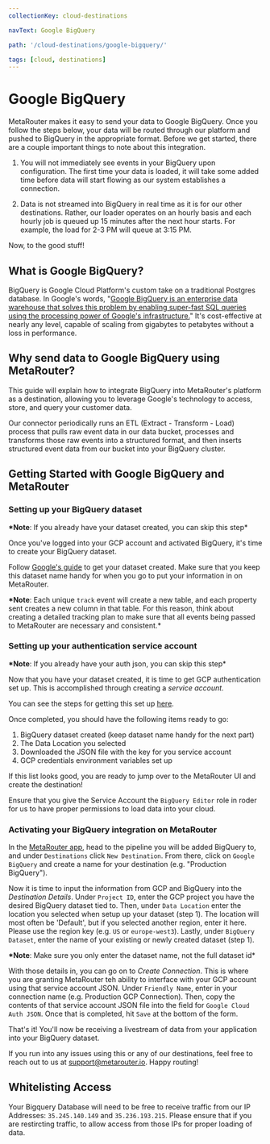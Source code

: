 ```yaml
---
collectionKey: cloud-destinations

navText: Google BigQuery

path: '/cloud-destinations/google-bigquery/'

tags: [cloud, destinations]
---
```


# Google BigQuery

MetaRouter makes it easy to send your data to Google BigQuery. Once you follow the steps below, your data will be routed through our platform and pushed to BigQuery in the appropriate format. Before we get started, there are a couple important things to note about this integration.

1. You will not immediately see events in your BigQuery upon configuration. The first time your data is loaded, it will take some added time before data will start flowing as our system establishes a connection.

2. Data is not streamed into BigQuery in real time as it is for our other destinations. Rather, our loader operates on an hourly basis and each hourly job is queued up 15 minutes after the next hour starts. For example, the load for 2-3 PM will queue at 3:15 PM.

Now, to the good stuff!

## What is Google BigQuery?

BigQuery is Google Cloud Platform's custom take on a traditional Postgres database. In Google's words, "[Google BigQuery is an enterprise data warehouse that solves this problem by enabling super-fast SQL queries using the processing power of Google's infrastructure.](https://cloud.google.com/bigquery/what-is-bigquery)" It's cost-effective at nearly any level, capable of scaling from gigabytes to petabytes without a loss in performance.

## Why send data to Google BigQuery using MetaRouter?

This guide will explain how to integrate BigQuery into MetaRouter's platform as a destination, allowing you to leverage Google's technology to access, store, and query your customer data.

Our connector periodically runs an ETL (Extract - Transform - Load) process that pulls raw event data in our data bucket, processes and transforms those raw events into a structured format, and then inserts structured event data from our bucket into your BigQuery cluster.

## Getting Started with Google BigQuery and MetaRouter

### Setting up your BigQuery dataset

**\*Note**: If you already have your dataset created, you can skip this step\*

Once you've logged into your GCP account and activated BigQuery, it's time to create your BigQuery dataset.

Follow [Google's guide](https://cloud.google.com/bigquery/docs/datasets#bigquery_create_dataset-console) to get your dataset created. Make sure that you keep this dataset name handy for when you go to put your information in on MetaRouter.

**\*Note**: Each unique `track` event will create a new table, and each property sent creates a new column in that table. For this reason, think about creating a detailed tracking plan to make sure that all events being passed to MetaRouter are necessary and consistent.\*

### Setting up your authentication service account

**\*Note**: If you already have your auth json, you can skip this step\*

Now that you have your dataset created, it is time to get GCP authentication set up. This is accomplished through creating a _service account_.

You can see the steps for getting this set up [here](https://cloud.google.com/docs/authentication/getting-started).

Once completed, you should have the following items ready to go:

1. BigQuery dataset created (keep dataset name handy for the next part)
2. The Data Location you selected
3. Downloaded the JSON file with the key for you service account
4. GCP credentials environment variables set up

If this list looks good, you are ready to jump over to the MetaRouter UI and create the destination!

Ensure that you give the Service Account the `BigQuery Editor` role in roder for us to have proper permissions to load data into your cloud.

### Activating your BigQuery integration on MetaRouter

In the [MetaRouter app](https://app.metarouter.io/), head to the pipeline you will be added BigQuery to, and under `Destinations` click `New Destination`. From there, click on `Google BigQuery` and create a name for your destination (e.g. "Production BigQuery").

Now it is time to input the information from GCP and BigQuery into the _Destination Details_. Under `Project ID`, enter the GCP project you have the desired BigQuery dataset tied to. Then, under `Data Location` enter the location you selected when setup up your dataset (step 1). The location will most often be 'Default', but if you selected another region, enter it here. Please use the region key (e.g. `US` or `europe-west3`). Lastly, under `BigQuery Dataset`, enter the name of your existing or newly created dataset (step 1).

**\*Note**: Make sure you only enter the dataset name, not the full dataset id\*

With those details in, you can go on to _Create Connection_. This is where you are granting MetaRouter teh ability to interface with your GCP account using that service account JSON. Under `Friendly Name`, enter in your connection name (e.g. Production GCP Connection). Then, copy the contents of that service account JSON file into the field for `Google Cloud Auth JSON`. Once that is completed, hit `Save` at the bottom of the form.

That's it! You'll now be receiving a livestream of data from your application into your BigQuery dataset.

If you run into any issues using this or any of our destinations, feel free to reach out to us at [support@metarouter.io](mailto:support@metarouter.io). Happy routing!

## Whitelisting Access

Your Bigquery Database will need to be free to receive traffic from our IP Addresses: `35.245.140.149` and `35.236.193.215`. Please ensure that if you are restircting traffic, to allow access from those IPs for proper loading of data.
